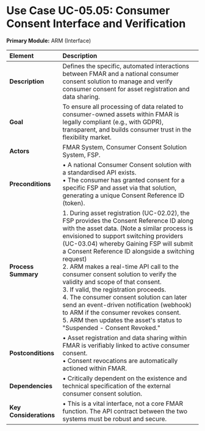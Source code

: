 # Use Case UC-05.05: Consumer Consent Interface and Verification
**Primary Module:** ARM (Interface)

| Element             | Description                                                                                                                                                                                                                         |
| :------------------ | :--------------------------------------------------------------------------------------------------------------------------------------------------------------------------------------------------------------------------------- |
| **Description**     | Defines the specific, automated interactions between FMAR and a national consumer consent solution to manage and verify consumer consent for asset registration and data sharing.                                                    |
| **Goal**            | To ensure all processing of data related to consumer-owned assets within FMAR is legally compliant (e.g., with GDPR), transparent, and builds consumer trust in the flexibility market.                                               |
| **Actors**          | FMAR System, Consumer Consent Solution System, FSP.                                                                                                                                                                                |
| **Preconditions**   | • A national Consumer Consent solution with a standardised API exists. <br> • The consumer has granted consent for a specific FSP and asset via that solution, generating a unique Consent Reference ID (token).                                 |
| **Process Summary** | 1. During asset registration (UC-02.02), the FSP provides the Consent Reference ID along with the asset data.  (Note a similar process is envisioned to support switching providers (UC-03.04) whereby Gaining FSP will submit a Consent Reference ID alongside a switching request)  <br>2. ARM makes a real-time API call to the consumer consent solution to verify the validity and scope of that consent. <br> 3. If valid, the registration proceeds. <br> 4. The consumer consent solution can later send an event-driven notification (webhook) to ARM if the consumer revokes consent. <br> 5. ARM then updates the asset's status to "Suspended - Consent Revoked." |
| **Postconditions**  | • Asset registration and data sharing within FMAR is verifiably linked to active consumer consent. <br> • Consent revocations are automatically actioned within FMAR. |
| **Dependencies**    | • Critically dependent on the existence and technical specification of the external consumer consent solution. |
| **Key Considerations** | • This is a vital interface, not a core FMAR function. The API contract between the two systems must be robust and secure. |



